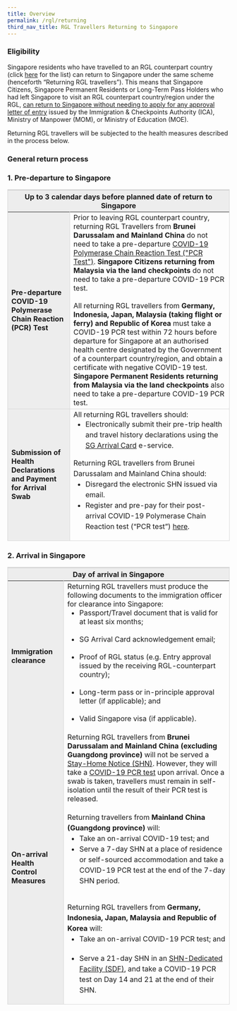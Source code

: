 ```yaml
---
title: Overview
permalink: /rgl/returning
third_nav_title: RGL Travellers Returning to Singapore
---
```

### Eligibility

Singapore residents who have travelled to an RGL counterpart country (click [here](/rgl/overview) for the list) can return to Singapore under the same scheme (henceforth “Returning RGL travellers”). This means that Singapore Citizens, Singapore Permanent Residents or Long-Term Pass Holders who had left Singapore to visit an RGL counterpart country/region under the RGL, <u>can return to Singapore without needing to apply for any approval letter of entry</u> issued by the Immigration & Checkpoints Authority (ICA), Ministry of Manpower (MOM), or Ministry of Education (MOE).

Returning RGL travellers will be subjected to the health measures described in the process below.

### General return process

### 1. Pre-departure to Singapore

<table>
<thead>
  <tr>
    <th colspan="2" style="font-size:16px;border-top:3px solid #D8D8D8; border-left:1px solid #D8D8D8; border-right:1px solid #D8D8D8; background-color:#EDEDED">Up to 3 calendar days before planned date of return to Singapore</th>
    <!-- <th>Scenarios</th>
   <th>Charging Policy for C+ treatment</th> -->
  </tr>
</thead>
<tbody>
	 <tr>
    <td  style="font-size:16px;border-left:1px solid #D8D8D8; border-bottom:1px solid #D8D8D8; border-right:1px solid #D8D8D8; background-color:#EDEDED"><b>Pre-departure COVID-19 Polymerase Chain Reaction (PCR) Test</b></td>
		     <td  style="font-size:16px;border-left:1px solid #D8D8D8; border-bottom:1px solid #D8D8D8; border-right:1px solid #D8D8D8; ">Prior to leaving RGL counterpart country, returning RGL Travellers from <b>Brunei Darussalam and Mainland China</b> do not need to take a pre-departure <a href="/health/covid-19-tests/pcrtest">COVID-19 Polymerase Chain Reaction Test ("PCR Test")</a>. <b>Singapore Citizens returning from Malaysia via the land checkpoints</b> do not need to take a pre-departure COVID-19 PCR test. <br/><br/> All returning RGL travellers from <b>Germany, Indonesia, Japan, Malaysia (taking flight or ferry) and Republic of Korea </b>must take a COVID-19 PCR test within 72 hours before departure for Singapore at an authorised health centre designated by the Government of a counterpart country/region, and obtain a certificate with negative COVID-19 test.  <b>Singapore Permanent Residents returning from Malaysia via the land checkpoints</b> also need to take a pre-departure COVID-19 PCR test.</td>
	</tr>
  <tr>
    <td rowspan="2" style="font-size:16px;border-left:1px solid #D8D8D8; border-bottom:1px solid #D8D8D8; border-right:1px solid #D8D8D8; background-color:#EDEDED"><b>Submission of Health Declarations and Payment for Arrival Swab</b></td>
    <td style="font-size:16px;border-right:1px solid #D8D8D8;border-bottom:1px solid #D8D8D8;">All returning RGL travellers should:
<ol style="margin-top:0px; list-style-type:disc;">
  <li style="font-size:16px; margin-top:0px; margin-bottom:0px;  line-height:1.5;">Electronically submit their pre-trip health and travel history declarations using the <a href="https://eservices.ica.gov.sg/sgarrivalcard/">SG Arrival Card</a> e-service.</li>
</ol>
  <p style="margin-top:0px; margin-bottom:0px; font-size:16px; line-height:1.5;">Returning RGL travellers from Brunei Darussalam and Mainland China should:</p>
      <ol style="margin-top:0px; list-style-type:disc;">      
        <li style="font-size:16px; margin-top:0px; margin-bottom:0px; line-height:1.5;">Disregard the electronic SHN issued via email.</li>
<li style="font-size:16px; margin-top:0px; margin-bottom:0px; line-height:1.5;">Register and pre-pay for their post-arrival COVID-19 Polymerase Chain Reaction test (“PCR test”) <a href="https://safetravel.changiairport.com/#/">here</a>.</li>
</ol>
 </td>
  </tr>
  </tbody>
</table>

### 2. Arrival in Singapore

<table>
<thead>
<tr>
    <th colspan="2" style="font-size:16px;border-top:3px solid #D8D8D8; border-left:1px solid #D8D8D8; border-right:1px solid #D8D8D8; background-color:#EDEDED">Day of arrival in Singapore</th>
  </tr>
</thead>
<tbody>
  <tr>
    <td style="font-size:16px;border-left:1px solid #D8D8D8; border-right:1px solid #D8D8D8; background-color:#EDEDED"><b>Immigration clearance</b></td>
    <td style="font-size:16px;border-right:1px solid #D8D8D8;">Returning RGL travellers must produce the following documents to the immigration officer for clearance into Singapore:
<ol style="margin-top:0px; list-style-type:disc;">
  <li style="font-size:16px; margin-top:0px; margin-bottom:0px;">Passport/Travel document that is valid for at least six months;</li>
    <li style="font-size:16px; margin-top:0px; margin-bottom:0px;">SG Arrival Card acknowledgement email;</li>
    <li style="font-size:16px; margin-top:0px; margin-bottom:0px;">Proof of RGL status (e.g. Entry approval issued by the receiving RGL-counterpart country);</li>
    <li style="font-size:16px; margin-top:0px; margin-bottom:0px;">Long-term pass or in-principle approval letter (if applicable); and</li>
    <li style="font-size:16px; margin-top:0px; margin-bottom:0px;">Valid Singapore visa (if applicable).</li>
</ol>
 </td>
  </tr>
  <tr>
    <td style="font-size:16px;border-left:1px solid #D8D8D8;border-bottom:1px solid #D8D8D8; border-right:1px solid #D8D8D8; background-color:#EDEDED"><b>On-arrival  Health Control Measures</b></td>
    <td style="font-size:16px;border-right:1px solid #D8D8D8;border-bottom:1px solid #D8D8D8;">Returning RGL travellers from <b>Brunei Darussalam and Mainland China (excluding Guangdong province)</b> will not be served a <a href="/health/shn">Stay-Home Notice (SHN)</a>. However, they will take a <a href="/health/covid19-tests/pcrtest">COVID-19 PCR test</a> upon arrival. Once a swab is taken, travellers must remain in self-isolation until the result of their PCR test is released.
			<br><br>
			 <p style="margin-top:0px; margin-bottom:0px; font-size:16px; line-height:1.5;">Returning travellers from <b>Mainland China (Guangdong province)</b> will: <ol style="margin-top:0px; list-style-type:disc;">
			<li style="font-size:16px; margin-top:0px;   margin-bottom:0px;line-height:1.5;">Take an on-arrival COVID-19 test; and </li>
						<li style="font-size:16px; margin-top:0px;  margin-bottom:0px; line-height:1.5;">Serve a 7-day SHN at a place of residence or self-sourced accommodation and take a COVID-19 PCR test at the end of the 7-day SHN period.</li>
			</ol>
</p>
			<br>
      <p style="margin-top:0px; margin-bottom:0px; font-size:16px; line-height:1.5;">Returning RGL travellers from <b>Germany, Indonesia, Japan, Malaysia and Republic of Korea</b> will:  </p>
<ol style="margin-top:0px; list-style-type:disc;">
  <li style="font-size:16px; margin-top:0px; margin-bottom:0px;line-height:1.5; ">Take an on-arrival COVID-19 PCR test; and</li>
    <li style="font-size:16px; margin-top:0px; margin-bottom:0px; line-height:1.5;">Serve a 21-day SHN in an <a href="/health/shn/sdf">SHN-Dedicated Facility (SDF)</a>, and take a COVID-19 PCR test on Day 14 and 21 at the end of their SHN.</li>
</ol>
 </td>
  </tr>
  </tbody>
</table>